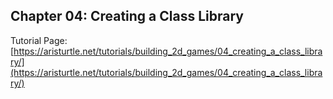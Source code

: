 ## Chapter 04: Creating a Class Library

Tutorial Page: [https://aristurtle.net/tutorials/building_2d_games/04_creating_a_class_library/](https://aristurtle.net/tutorials/building_2d_games/04_creating_a_class_library/)